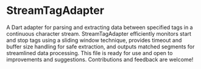 # StreamTagAdapter
A Dart adapter for parsing and extracting data between specified tags in a continuous character stream. StreamTagAdapter efficiently monitors start and stop tags using a sliding window technique, provides timeout and buffer size handling for safe extraction, and outputs matched segments for streamlined data processing.
This file is ready for use and open to improvements and suggestions. Contributions and feedback are welcome!
